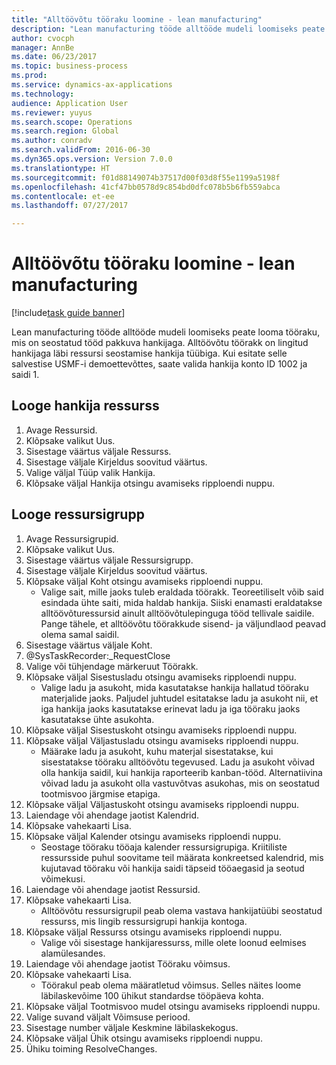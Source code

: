 ```yaml
--- 
title: "Alltöövõtu tööraku loomine - lean manufacturing"
description: "Lean manufacturing tööde alltööde mudeli loomiseks peate looma tööraku, mis on seostatud tööd pakkuva hankijaga."
author: cvocph
manager: AnnBe
ms.date: 06/23/2017
ms.topic: business-process
ms.prod: 
ms.service: dynamics-ax-applications
ms.technology: 
audience: Application User
ms.reviewer: yuyus
ms.search.scope: Operations
ms.search.region: Global
ms.author: conradv
ms.search.validFrom: 2016-06-30
ms.dyn365.ops.version: Version 7.0.0
ms.translationtype: HT
ms.sourcegitcommit: f01d88149074b37517d00f03d8f55e1199a5198f
ms.openlocfilehash: 41cf47bb0578d9c854bd0dfc078b5b6fb559abca
ms.contentlocale: et-ee
ms.lasthandoff: 07/27/2017

---
```

# <a name="create-a-subcontracted-work-cell-for-lean-manufacturing"></a>Alltöövõtu tööraku loomine - lean manufacturing

[!include[task guide banner](../../includes/task-guide-banner.md)]

Lean manufacturing tööde alltööde mudeli loomiseks peate looma tööraku, mis on seostatud tööd pakkuva hankijaga. Alltöövõtu töörakk on lingitud hankijaga läbi ressursi seostamise hankija tüübiga. Kui esitate selle salvestise USMF-i demoettevõttes, saate valida hankija konto ID 1002 ja saidi 1.


## <a name="create-a-vendor-resource"></a>Looge hankija ressurss
1. Avage Ressursid.
2. Klõpsake valikut Uus.
3. Sisestage väärtus väljale Ressurss.
4. Sisestage väljale Kirjeldus soovitud väärtus.
5. Valige väljal Tüüp valik Hankija.
6. Klõpsake väljal Hankija otsingu avamiseks ripploendi nuppu.

## <a name="create-the-resource-group"></a>Looge ressursigrupp
1. Avage Ressursigrupid.
2. Klõpsake valikut Uus.
3. Sisestage väärtus väljale Ressursigrupp.
4. Sisestage väljale Kirjeldus soovitud väärtus.
5. Klõpsake väljal Koht otsingu avamiseks ripploendi nuppu.
    * Valige sait, mille jaoks tuleb eraldada töörakk. Teoreetiliselt võib said esindada ühte saiti, mida haldab hankija. Siiski enamasti eraldatakse alltöövõturessursid ainult alltöövõtulepinguga tööd tellivale saidile. Pange tähele, et alltöövõtu töörakkude sisend- ja väljundlaod peavad olema samal saidil.  
6. Sisestage väärtus väljale Koht.
7. @SysTaskRecorder:_RequestClose
8. Valige või tühjendage märkeruut Töörakk.
9. Klõpsake väljal Sisestusladu otsingu avamiseks ripploendi nuppu.
    * Valige ladu ja asukoht, mida kasutatakse hankija hallatud tööraku materjalide jaoks. Paljudel juhtudel esitatakse ladu ja asukoht nii, et iga hankija jaoks kasutatakse erinevat ladu ja iga tööraku jaoks kasutatakse ühte asukohta.  
10. Klõpsake väljal Sisestuskoht otsingu avamiseks ripploendi nuppu.
11. Klõpsake väljal Väljastusladu otsingu avamiseks ripploendi nuppu.
    * Määrake ladu ja asukoht, kuhu materjal sisestatakse, kui sisestatakse tööraku alltöövõtu tegevused. Ladu ja asukoht võivad olla hankija saidil, kui hankija raporteerib kanban-tööd. Alternatiivina võivad ladu ja asukoht olla vastuvõtvas asukohas, mis on seostatud tootmisvoo järgmise etapiga.  
12. Klõpsake väljal Väljastuskoht otsingu avamiseks ripploendi nuppu.
13. Laiendage või ahendage jaotist Kalendrid.
14. Klõpsake vahekaarti Lisa.
15. Klõpsake väljal Kalender otsingu avamiseks ripploendi nuppu.
    * Seostage tööraku tööaja kalender ressursigrupiga. Kriitiliste ressursside puhul soovitame teil määrata konkreetsed kalendrid, mis kujutavad tööraku või hankija saidi täpseid tööaegasid ja seotud võimekusi.  
16. Laiendage või ahendage jaotist Ressursid.
17. Klõpsake vahekaarti Lisa.
    * Alltöövõtu ressursigrupil peab olema vastava hankijatüübi seostatud ressurss, mis lingib ressursigrupi hankija kontoga.  
18. Klõpsake väljal Ressurss otsingu avamiseks ripploendi nuppu.
    * Valige või sisestage hankijaressurss, mille olete loonud eelmises alamülesandes.  
19. Laiendage või ahendage jaotist Tööraku võimsus.
20. Klõpsake vahekaarti Lisa.
    * Töörakul peab olema määratletud võimsus. Selles näites loome läbilaskevõime 100 ühikut standardse tööpäeva kohta.  
21. Klõpsake väljal Tootmisvoo mudel otsingu avamiseks ripploendi nuppu.
22. Valige suvand väljalt Võimsuse periood.
23. Sisestage number väljale Keskmine läbilaskekogus.
24. Klõpsake väljal Ühik otsingu avamiseks ripploendi nuppu.
25. Ühiku toiming ResolveChanges.


